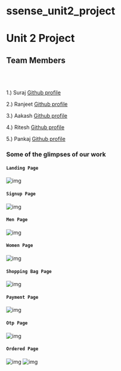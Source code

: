 # ssense_unit2_project

<h1> Unit 2 Project</h1>

<h2>Team Members</h2>
<br/>
<br/>

1.) Suraj [Github profile](https://github.com/suraj588)

2.) Ranjeet [Github profile](https://github.com/ranjeetmasaischool)

3.) Aakash [Github profile](https://github.com/aakashindoriya)

4.) Ritesh [Github profile](https://github.com/Ritesh134340)

5.) Pankaj [Github profile](https://github.com/mehrapankaj332)


### Some of the glimpses of our work

#### `Landing Page`
![img](https://github.com/suraj-996/ssense_unit2_project/blob/master/photos/Screenshot%20(99).png)
<br/>
#### `Signup Page`
![img](https://github.com/suraj-996/ssense_unit2_project/blob/master/photos/signup.png)
<br/>
#### `Men Page`
![img](https://github.com/suraj-996/ssense_unit2_project/blob/master/photos/men.png)
<br/>
#### `Women Page`
![img](https://github.com/suraj-996/ssense_unit2_project/blob/master/photos/women.png)
<br/>
#### `Shopping Bag Page`
![img](https://github.com/suraj-996/ssense_unit2_project/blob/master/photos/bag.png)
<br/>
#### `Payment Page`
![img](https://github.com/suraj-996/ssense_unit2_project/blob/master/photos/payment.png)
<br/>
#### `Otp Page`
![img](https://github.com/suraj-996/ssense_unit2_project/blob/master/photos/otp.png)
<br/>
#### `Ordered Page`
![img](https://github.com/suraj-996/ssense_unit2_project/blob/master/photos/order.png)
![img]()
